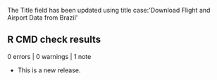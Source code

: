 The Title field has been updated using title case:'Download Flight and Airport Data from Brazil'

## R CMD check results

0 errors | 0 warnings | 1 note

* This is a new release.
